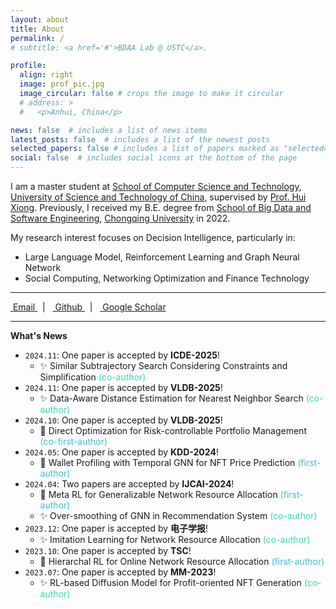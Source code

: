 ```yaml
---
layout: about
title: About
permalink: /
# subtitle: <a href='#'>BDAA Lab @ USTC</a>.

profile:
  align: right
  image: prof_pic.jpg
  image_circular: false # crops the image to make it circular
  # address: >
  #   <p>Anhui, China</p>

news: false  # includes a list of news items
latest_posts: false  # includes a list of the newest posts
selected_papers: false # includes a list of papers marked as "selected={true}"
social: false  # includes social icons at the bottom of the page
---
```


I am a master student at [School of Computer Science and Technology](http://cs.ustc.edu.cn/), [University of Science and Technology of China](https://www.ustc.edu.cn/), supervised by [Prof. Hui Xiong](https://www.hkust-gz.edu.cn/people/hui-xiong/). Previously, I received my B.E. degree from [School of Big Data and Software Engineering](http://www.cse.cqu.edu.cn/), [Chongqing University](https://www.cqu.edu.cn/) in 2022.

My research interest focuses on Decision Intelligence, particularly in:

- Large Language Model, Reinforcement Learning and Graph Neural Network
- Social Computing, Networking Optimization and Finance Technology

<!-- Foundational Methods: Large Language Model (LLM), Reinforcement Learning (RL) and Graph Neural Network (GNN) -->
<!-- - Practical Applications -->
  <!-- - Intelligent Education, Networking Resource Management and Finance Technology -->



<!-- - Intelligent Education (Large Language Model and Agent)
- Networking Optimization (Resource Allocation and Scheduling)
- Finance Technology (Portfolio Management and Non-Fungible Token) -->


<!-- Large Language Model (Agent and Application in Education) -->

<!-- - Decision Intelligence (Portfolio and Resource Allocation) -->
<!-- Large Language Model (Agent and Application in Education) -->


<!-- Put your address / P.O. box / other info right below your picture. You can also disable any of these elements by editing `profile` property of the YAML header of your `_pages/about.md`. Edit `_bibliography/papers.bib` and Jekyll will render your [publications page](/al-folio/publications/) automatically. -->

<!-- Link to your social media connections, too. This theme is set up to use [Font Awesome icons](http://fortawesome.github.io/Font-Awesome/) and [Academicons](https://jpswalsh.github.io/academicons/), like the ones below. Add your Facebook, Twitter, LinkedIn, Google Scholar, or just disable all of them. -->

---

<a href="mailto:tianfuwang@mail.ustc.edu.cn" title="Email" rel="external nofollow noopener" target="_blank">
<i class="fas fa-envelope"></i>&nbsp;Email
</a>
&nbsp;&nbsp;|&nbsp;&nbsp;
<a href="https://github.com/GeminiLight" title="GitHub" rel="external nofollow noopener" target="_blank">
<i class="fab fa-github"></i>&nbsp;Github
</a>
&nbsp;&nbsp;|&nbsp;&nbsp;
<a href="https://scholar.google.com/citations?user=BYdLtIgAAAAJ" title="Google Scholar" rel="external nofollow noopener" target="_blank">
<i class="ai ai-google-scholar"></i>&nbsp;Google Scholar
</a>

---

**What's News**

- `2024.11`: One paper is accepted by **ICDE-2025**!
  - :sparkles: Similar Subtrajectory Search Considering Constraints and Simplification <span style="color: #38d9ae;">(co-author)</span>
- `2024.11`: One paper is accepted by **VLDB-2025**!
  - :sparkles: Data-Aware Distance Estimation for Nearest Neighbor Search <span style="color: #38d9ae;">(co-author)</span>
- `2024.10`: One paper is accepted by **VLDB-2025**!
  - :star2: Direct Optimization for Risk-controllable Portfolio Management <span style="color: #38c1d9;">(co-first-author)</span>
- `2024.05`: One paper is accepted by **KDD-2024**!
  - :star2: Wallet Profiling with Temporal GNN for NFT Price Prediction <span style="color: #38c1d9;">(first-author)</span>
- `2024.04`: Two papers are accepted by **IJCAI-2024**!
  - :star2: Meta RL for Generalizable Network Resource Allocation <span style="color: #38c1d9;">(first-author)</span>
  - :sparkles: Over-smoothing of GNN in Recommendation System <span style="color: #38d9ae;">(co-author)</span>
- `2023.12`: One paper is accepted by **电子学报**!
  - :sparkles: Imitation Learning for Network Resource Allocation <span style="color: #38d9ae;">(co-author)</span>
- `2023.10`: One paper is accepted by **TSC**!
  - :star2: Hierarchal RL for Online Network Resource Allocation <span style="color: #38c1d9;">(first-author)</span>
- `2023.07`: One paper is accepted by **MM-2023**!
  - :sparkles: RL-based Diffusion Model for Profit-oriented NFT Generation <span style="color: #38d9ae;">(co-author)</span>

<div id="clustrmaps-container" style="display: none;">
  <script type="text/javascript" id="clustrmaps" src="//clustrmaps.com/map_v2.js?d=RA8hUCHuQe5eU80OYwni9gIAOb03nXte-HCaXlaosFg&cl=ffffff&w=a"></script>
</div>
